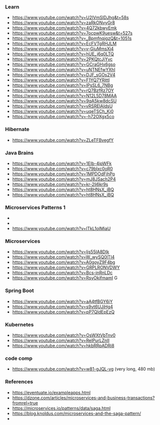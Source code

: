 ### Learn  
- https://www.youtube.com/watch?v=U2lVmSlDJhg&t=58s
- https://www.youtube.com/watch?v=zaRkONvyGr8
- https://www.youtube.com/watch?v=4Q72kbwyEmk
- https://www.youtube.com/watch?v=7ocpwK9uesw&t=527s
- https://www.youtube.com/watch?v=_BpmfnqjgzQ&t=1051s
- https://www.youtube.com/watch?v=EcFVTgRHJLM
- https://www.youtube.com/watch?v=v-GiuMmsXj4
- https://www.youtube.com/watch?v=hUE_j6q0LTQ
- https://www.youtube.com/watch?v=2PKQtcJjYvc
- https://www.youtube.com/watch?v=GCraGHx6gso
- https://www.youtube.com/watch?v=uNTNEfwYXhI
- https://www.youtube.com/watch?v=DJF_sGOs2V4
- https://www.youtube.com/watch?v=F1YQ7YRjttI
- https://www.youtube.com/watch?v=lPsSL6_7NBg
- https://www.youtube.com/watch?v=rQ7BzfRz7OY
- https://www.youtube.com/watch?v=N12L5D78MAA
- https://www.youtube.com/watch?v=9qA5kw8dcSU
- https://www.youtube.com/watch?v=vRSRElAIdsU
- https://www.youtube.com/watch?v=uqeTSCh_Ki0
- https://www.youtube.com/watch?v=-h72OXgx5co
### Hibernate 
- https://www.youtube.com/watch?v=ZLeTFBvegfY
### Java Brains
- https://www.youtube.com/watch?v=1EIb-4ipWFk
- https://www.youtube.com/watch?v=c79blxc0oR0
- https://www.youtube.com/watch?v=1MPDOdFihPo
- https://www.youtube.com/watch?v=mJ8JSach2P4
- https://www.youtube.com/watch?v=kr-2li6kr9s
- https://www.youtube.com/watch?v=ht8HNsX_jBQ
- https://www.youtube.com/watch?v=ht8HNsX_jBQ
### Microservices Patterns 1
- 
- 
- https://www.youtube.com/watch?v=lTkL1oIMiaU
### Microservices 
- https://www.youtube.com/watch?v=Ijs55IA8DIk
- https://www.youtube.com/watch?v=W_wySQ0lTI4
- https://www.youtube.com/watch?v=A0goyZ9F4bg
- https://www.youtube.com/watch?v=GRPLRONVDWY
- https://www.youtube.com/watch?v=Bcs-inRnLDc
- https://www.youtube.com/watch?v=RsyOkifmamI G 
### Spring Boot 
- https://www.youtube.com/watch?v=aA4tfBGY6jY
- https://www.youtube.com/watch?v=s9vt6UJiHg4
- https://www.youtube.com/watch?v=pP7QIdEpEzQ
### Kubernetes 
- https://www.youtube.com/watch?v=OsWXtVbTnv0
- https://www.youtube.com/watch?v=RelPurLZnII
- https://www.youtube.com/watch?v=hkbRRpADRi8
### code comp
- https://www.youtube.com/watch?v=w81-gJQL-vg (very long, 480 mb) 

### References 
- https://eventuate.io/exampleapps.html
- https://dzone.com/articles/microservices-and-business-transactions?fromrel=true
- https://microservices.io/patterns/data/saga.html
- https://blog.knoldus.com/microservices-and-the-saga-pattern/
- 	